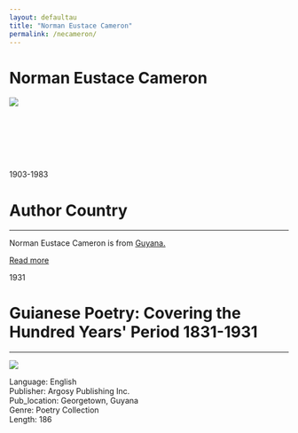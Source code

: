 ```yaml
---
layout: defaultau
title: "Norman Eustace Cameron"
permalink: /necameron/
---
```

<!-- partial:index.partial.html -->
<div class="content">
    <h1>Norman Eustace Cameron</h1>
    <div class="quote">
        <div><img src="http://guyanachronicle.com/wp-content/uploads/2014/09/Norman.jpg" class="logo"></div>
    </div>
    <div class="timeline">
        <div style="padding-bottom:100px;"></div>
        <div class="block">
            <div class="date right"><p class="right"> 1903-1983 </p></div>
            <div class="dot"></div>
            <div class="left first">
            <div class="author_country">
                <h1>Author Country</h1><hr>
          <div class="aclocation">  <p>Norman Eustace Cameron is from <a href="{{ site.baseurl }}/62">Guyana.</a></p></div>
              <div class="acreadmore">  <a href="https://en.wikipedia.org/wiki/N._E._Cameron" target="_blank">Read more</a></div>
            </div>
            </div>
        </div>
        <div class="block">
            <div class="date left"><p class="left">1931</p></div>
            <div class="dot"></div>
            <div class="right hide">
                <h1>Guianese Poetry: Covering the Hundred Years' Period 1831-1931</h1><hr>
                <p><img src="https://d3525k1ryd2155.cloudfront.net/h/268/938/1451938268.0.l.jpg"></p>
                <p>
                Language: English<br/>
                Publisher: Argosy Publishing Inc.<br/>
                Pub_location: Georgetown, Guyana<br/>
                Genre: Poetry Collection<br/>
                Length: 186</p>
            </div>
        </div>
  <!-- partial -->
<script src='https://cdnjs.cloudflare.com/ajax/libs/jquery/3.1.1/jquery.min.js'></script><script  src="{{ site.baseurl }}/assets/js/authorscript.js"></script>